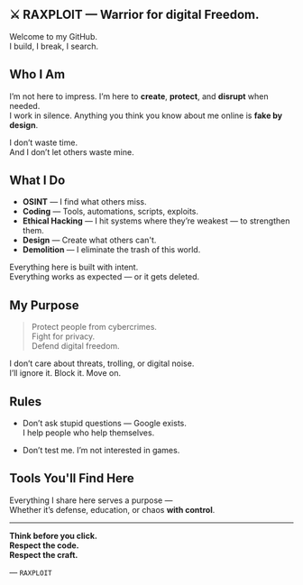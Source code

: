 ## ⚔️ RAXPLOIT — Warrior for digital Freedom.

Welcome to my GitHub.  
I build, I break, I search.

## Who I Am

I’m not here to impress. I’m here to **create**, **protect**, and **disrupt** when needed.  
I work in silence. Anything you think you know about me online is **fake by design**.

I don’t waste time.  
And I don’t let others waste mine.

## What I Do

- **OSINT** — I find what others miss.  
- **Coding** — Tools, automations, scripts, exploits.  
- **Ethical Hacking** — I hit systems where they’re weakest — to strengthen them.  
- **Design** — Create what others can't.  
- **Demolition** — I eliminate the trash of this world.

Everything here is built with intent.  
Everything works as expected — or it gets deleted.

## My Purpose

> Protect people from cybercrimes.  
> Fight for privacy.  
> Defend digital freedom.

I don’t care about threats, trolling, or digital noise.  
I’ll ignore it. Block it. Move on.

## Rules

- Don’t ask stupid questions — Google exists.  
  I help people who help themselves.

- Don’t test me. I’m not interested in games.

## Tools You'll Find Here

Everything I share here serves a purpose —  
Whether it’s defense, education, or chaos **with control**.

---

**Think before you click.  
Respect the code.  
Respect the craft.**

— `RAXPLOIT`
